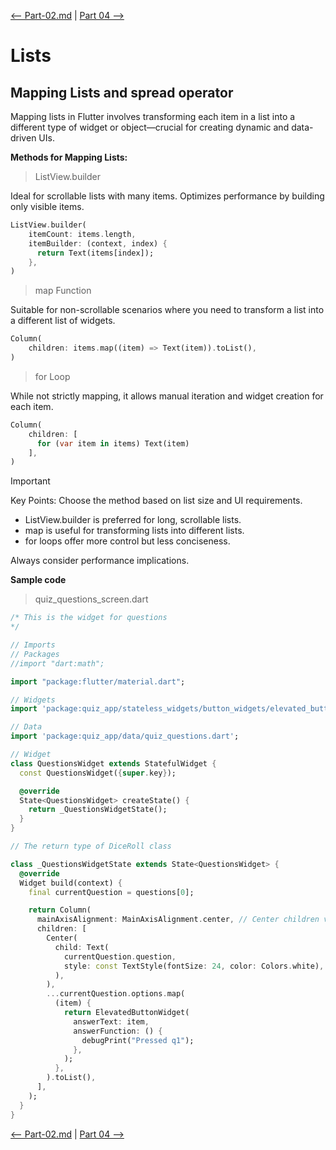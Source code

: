[<-- Part-02.md](https://github.com/PriyathamVarma/Learn-Flutter/blob/main/Quiz-App/Part-01.md) | [Part 04 -->](https://github.com/PriyathamVarma/Learn-Flutter/blob/main/Quiz-App/Part-03.md)


# Lists

## Mapping Lists and spread operator

Mapping lists in Flutter involves transforming each item in a list into a different type of widget or object—crucial for creating dynamic and data-driven UIs.

**Methods for Mapping Lists:**

> ListView.builder

Ideal for scrollable lists with many items.
Optimizes performance by building only visible items.

```Dart
ListView.builder(
    itemCount: items.length,
    itemBuilder: (context, index) {
      return Text(items[index]);
    },
)
```


> map Function

Suitable for non-scrollable scenarios where you need to transform a list into a different list of widgets.

```Dart
Column(
    children: items.map((item) => Text(item)).toList(),
)
```

> for Loop

While not strictly mapping, it allows manual iteration and widget creation for each item.

```Dart
Column(
    children: [
      for (var item in items) Text(item)
    ],
)
```
> [!IMPORTANT]
> Key Points:
> Choose the method based on list size and UI requirements.

- ListView.builder is preferred for long, scrollable lists.
- map is useful for transforming lists into different lists.
- for loops offer more control but less conciseness.

Always consider performance implications.

**Sample code**

> quiz_questions_screen.dart

```dart
/* This is the widget for questions
*/

// Imports
// Packages
//import "dart:math";

import "package:flutter/material.dart";

// Widgets
import 'package:quiz_app/stateless_widgets/button_widgets/elevated_button.dart';

// Data
import 'package:quiz_app/data/quiz_questions.dart';

// Widget
class QuestionsWidget extends StatefulWidget {
  const QuestionsWidget({super.key});

  @override
  State<QuestionsWidget> createState() {
    return _QuestionsWidgetState();
  }
}

// The return type of DiceRoll class

class _QuestionsWidgetState extends State<QuestionsWidget> {
  @override
  Widget build(context) {
    final currentQuestion = questions[0];

    return Column(
      mainAxisAlignment: MainAxisAlignment.center, // Center children vertically
      children: [
        Center(
          child: Text(
            currentQuestion.question,
            style: const TextStyle(fontSize: 24, color: Colors.white),
          ),
        ),
        ...currentQuestion.options.map(
          (item) {
            return ElevatedButtonWidget(
              answerText: item,
              answerFunction: () {
                debugPrint("Pressed q1");
              },
            );
          },
        ).toList(),
      ],
    );
  }
}
```


[<-- Part-02.md](https://github.com/PriyathamVarma/Learn-Flutter/blob/main/Quiz-App/Part-01.md) | [Part 04 -->](https://github.com/PriyathamVarma/Learn-Flutter/blob/main/Quiz-App/Part-03.md)
